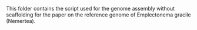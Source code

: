 This folder contains the script used for the genome assembly without scaffolding for the paper on the reference genome of Emplectonema gracile (Nemertea).

